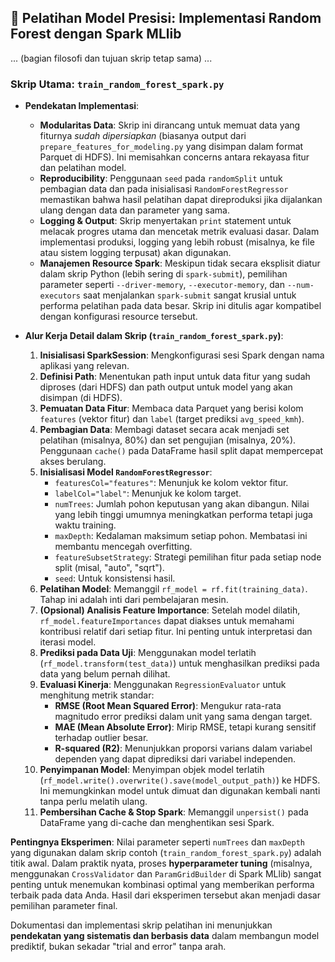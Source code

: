 ## 🚀 Pelatihan Model Presisi: Implementasi Random Forest dengan Spark MLlib

... (bagian filosofi dan tujuan skrip tetap sama) ...

### Skrip Utama: `train_random_forest_spark.py`

* **Pendekatan Implementasi**:
    * **Modularitas Data**: Skrip ini dirancang untuk memuat data yang fiturnya *sudah dipersiapkan* (biasanya output dari `prepare_features_for_modeling.py` yang disimpan dalam format Parquet di HDFS). Ini memisahkan concerns antara rekayasa fitur dan pelatihan model.
    * **Reproducibility**: Penggunaan `seed` pada `randomSplit` untuk pembagian data dan pada inisialisasi `RandomForestRegressor` memastikan bahwa hasil pelatihan dapat direproduksi jika dijalankan ulang dengan data dan parameter yang sama.
    * **Logging & Output**: Skrip menyertakan `print` statement untuk melacak progres utama dan mencetak metrik evaluasi dasar. Dalam implementasi produksi, logging yang lebih robust (misalnya, ke file atau sistem logging terpusat) akan digunakan.
    * **Manajemen Resource Spark**: Meskipun tidak secara eksplisit diatur dalam skrip Python (lebih sering di `spark-submit`), pemilihan parameter seperti `--driver-memory`, `--executor-memory`, dan `--num-executors` saat menjalankan `spark-submit` sangat krusial untuk performa pelatihan pada data besar. Skrip ini ditulis agar kompatibel dengan konfigurasi resource tersebut.

* **Alur Kerja Detail dalam Skrip (`train_random_forest_spark.py`)**:
    1.  **Inisialisasi SparkSession**: Mengkonfigurasi sesi Spark dengan nama aplikasi yang relevan.
    2.  **Definisi Path**: Menentukan path input untuk data fitur yang sudah diproses (dari HDFS) dan path output untuk model yang akan disimpan (di HDFS).
    3.  **Pemuatan Data Fitur**: Membaca data Parquet yang berisi kolom `features` (vektor fitur) dan `label` (target prediksi `avg_speed_kmh`).
    4.  **Pembagian Data**: Membagi dataset secara acak menjadi set pelatihan (misalnya, 80%) dan set pengujian (misalnya, 20%). Penggunaan `cache()` pada DataFrame hasil split dapat mempercepat akses berulang.
    5.  **Inisialisasi Model `RandomForestRegressor`**:
        * `featuresCol="features"`: Menunjuk ke kolom vektor fitur.
        * `labelCol="label"`: Menunjuk ke kolom target.
        * `numTrees`: Jumlah pohon keputusan yang akan dibangun. Nilai yang lebih tinggi umumnya meningkatkan performa tetapi juga waktu training.
        * `maxDepth`: Kedalaman maksimum setiap pohon. Membatasi ini membantu mencegah overfitting.
        * `featureSubsetStrategy`: Strategi pemilihan fitur pada setiap node split (misal, "auto", "sqrt").
        * `seed`: Untuk konsistensi hasil.
    6.  **Pelatihan Model**: Memanggil `rf_model = rf.fit(training_data)`. Tahap ini adalah inti dari pembelajaran mesin.
    7.  **(Opsional) Analisis Feature Importance**: Setelah model dilatih, `rf_model.featureImportances` dapat diakses untuk memahami kontribusi relatif dari setiap fitur. Ini penting untuk interpretasi dan iterasi model.
    8.  **Prediksi pada Data Uji**: Menggunakan model terlatih (`rf_model.transform(test_data)`) untuk menghasilkan prediksi pada data yang belum pernah dilihat.
    9.  **Evaluasi Kinerja**: Menggunakan `RegressionEvaluator` untuk menghitung metrik standar:
        * **RMSE (Root Mean Squared Error)**: Mengukur rata-rata magnitudo error prediksi dalam unit yang sama dengan target.
        * **MAE (Mean Absolute Error)**: Mirip RMSE, tetapi kurang sensitif terhadap outlier besar.
        * **R-squared (R2)**: Menunjukkan proporsi varians dalam variabel dependen yang dapat diprediksi dari variabel independen.
    10. **Penyimpanan Model**: Menyimpan objek model terlatih (`rf_model.write().overwrite().save(model_output_path)`) ke HDFS. Ini memungkinkan model untuk dimuat dan digunakan kembali nanti tanpa perlu melatih ulang.
    11. **Pembersihan Cache & Stop Spark**: Memanggil `unpersist()` pada DataFrame yang di-cache dan menghentikan sesi Spark.

**Pentingnya Eksperimen**:
Nilai parameter seperti `numTrees` dan `maxDepth` yang digunakan dalam skrip contoh (`train_random_forest_spark.py`) adalah titik awal. Dalam praktik nyata, proses **hyperparameter tuning** (misalnya, menggunakan `CrossValidator` dan `ParamGridBuilder` di Spark MLlib) sangat penting untuk menemukan kombinasi optimal yang memberikan performa terbaik pada data Anda. Hasil dari eksperimen tersebut akan menjadi dasar pemilihan parameter final.

Dokumentasi dan implementasi skrip pelatihan ini menunjukkan **pendekatan yang sistematis dan berbasis data** dalam membangun model prediktif, bukan sekadar "trial and error" tanpa arah.